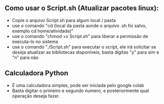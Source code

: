 ## Como usar o Script.sh (Atualizar pacotes linux):
- Copie o arquivo Script.sh para algum local / pasta
- use o comando "cd (local da pasta aonde o arquivo .sh foi salvo, exemplo cd home/atividade)"
- use o comando "chmod +x Script.sh" para liberar a permissão de executa-lo no sistema
- use o comando "./Script.sh" para executar o script, ele irá solicitar se deseja atualizar as bibliotecas disponíveis, basta digitas "y" para sim e "n" para não

## Calculadora Python
- É uma calculadora simples, pode ser iniciada pelo google colab
- Basta digitar o primeiro e segundo numero, e posteriormente qual operação deseja fazer.
